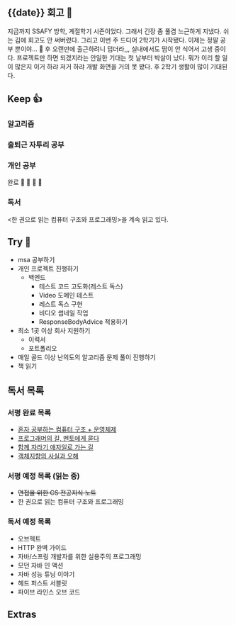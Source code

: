 ## {{date}} 회고 💬
지금까지 SSAFY 방학, 계절학기 시즌이었다. 그래서 긴장 좀 풀겸 느근하게 지냈다. 쉬는 김에 회고도 안 써버렸다. 그리고 이번 주 드디어 2학기가 시작됐다. 이제는 정말 공부 뿐이야... 🧨 후 오랜만에 출근하려니 덥더라,,, 실내에서도 땀이 안 식어서 고생 중이다. 프로젝트만 하면 되겠지라는 안일한 기대는 첫 날부터 박살이 났다. 뭐가 이리 할 일이 많은지 이거 하랴 저거 하랴 개발 화면을 거의 못 봤다. 후 2학기 생활이 많이 기대된다.

## Keep 👍
### 알고리즘

### 출퇴근 자투리 공부

### 개인 공부

완료 🙌 🙌 🙌 🙌

### 독서
<한 권으로 읽는 컴퓨터 구조와 프로그래밍>을 계속 읽고 있다.

## Try 🧚
- msa 공부하기
- 개인 프로젝트 진행하기
	-  백엔드
		- 테스트 코드 고도화(레스트 독스)
		- Video 도메인 테스트
		- 레스트 독스 구현
		- 비디오 썸네일 작업
		- ResponseBodyAdvice 적용하기
- 최소 1곳 이상 회사 지원하기
	-  이력서
	- 포트폴리오
- 매일 골드 이상 난의도의 알고리즘 문제 풀이 진행하기
- 책 읽기

## 독서 목록

### 서평 완료 목록
- [혼자 공부하는 컴퓨터 구조 + 운영체제](https://velog.io/@regular_jk_kim/혼자-공부하는-컴퓨터-구조-운영체제-를-읽고)
- [프로그래머의 길, 멘토에게 묻다](https://velog.io/@regular_jk_kim/프로그래머의-길-멘토에게-묻다-를-읽고-24jpq345)
- [함께 자라기 애자일로 가는 길](https://velog.io/@regular_jk_kim/함께-자라기-를-읽고)
- [객체지향의 사실과 오해](https://velog.io/@regular_jk_kim/객체지향의-사실과-오해-를-읽고)

###  서평 예정 목록 (읽는 중) 
- ~~면접을 위한 CS 전공지식 노트~~
- 한 권으로 읽는 컴퓨터 구조와 프로그래밍

### 독서 예정 목록
- 오브젝트
- HTTP 완벽 가이드
- 자바/스프링 개발자를 위한 실용주의 프로그래밍
- 모던 자바 인 액션
- 자바 성능 튜닝 이야기 
- 헤드 퍼스트 서블릿
- 파이브 라인스 오브 코드

## Extras